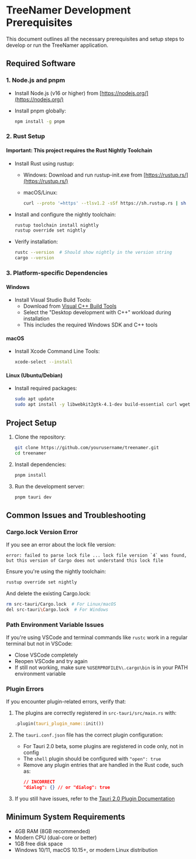 # TreeNamer Development Prerequisites

This document outlines all the necessary prerequisites and setup steps to develop or run the TreeNamer application.

## Required Software

### 1. Node.js and pnpm

- Install Node.js (v16 or higher) from [https://nodejs.org/](https://nodejs.org/)
- Install pnpm globally:

  ```bash
  npm install -g pnpm
  ```

### 2. Rust Setup

#### Important: This project requires the Rust Nightly Toolchain

- Install Rust using rustup:
  - Windows: Download and run rustup-init.exe from [https://rustup.rs/](https://rustup.rs/)
  - macOS/Linux:

    ```bash
    curl --proto '=https' --tlsv1.2 -sSf https://sh.rustup.rs | sh
    ```
  
- Install and configure the nightly toolchain:

  ```bash
  rustup toolchain install nightly
  rustup override set nightly
  ```

- Verify installation:

  ```bash
  rustc --version  # Should show nightly in the version string
  cargo --version
  ```

### 3. Platform-specific Dependencies

#### Windows

- Install Visual Studio Build Tools:
  - Download from [Visual C++ Build Tools](https://visualstudio.microsoft.com/visual-cpp-build-tools/)
  - Select the "Desktop development with C++" workload during installation
  - This includes the required Windows SDK and C++ tools

#### macOS

- Install Xcode Command Line Tools:

  ```bash
  xcode-select --install
  ```

#### Linux (Ubuntu/Debian)

- Install required packages:

  ```bash
  sudo apt update
  sudo apt install -y libwebkit2gtk-4.1-dev build-essential curl wget file libssl-dev libgtk-3-dev libayatana-appindicator3-dev librsvg2-dev
  ```

## Project Setup

1. Clone the repository:

   ```bash
   git clone https://github.com/yourusername/treenamer.git
   cd treenamer
   ```

2. Install dependencies:

   ```bash
   pnpm install
   ```

3. Run the development server:

   ```bash
   pnpm tauri dev
   ```

## Common Issues and Troubleshooting

### Cargo.lock Version Error

If you see an error about the lock file version:

```
error: failed to parse lock file ... lock file version `4` was found, but this version of Cargo does not understand this lock file
```

Ensure you're using the nightly toolchain:

```bash
rustup override set nightly
```

And delete the existing Cargo.lock:

```bash
rm src-tauri/Cargo.lock  # For Linux/macOS
del src-tauri\Cargo.lock  # For Windows
```

### Path Environment Variable Issues

If you're using VSCode and terminal commands like `rustc` work in a regular terminal but not in VSCode:

- Close VSCode completely
- Reopen VSCode and try again
- If still not working, make sure `%USERPROFILE%\.cargo\bin` is in your PATH environment variable

### Plugin Errors

If you encounter plugin-related errors, verify that:

1. The plugins are correctly registered in `src-tauri/src/main.rs` with:
   ```rust
   .plugin(tauri_plugin_name::init())
   ```

2. The `tauri.conf.json` file has the correct plugin configuration:
   - For Tauri 2.0 beta, some plugins are registered in code only, not in config
   - The `shell` plugin should be configured with `"open": true`
   - Remove any plugin entries that are handled in the Rust code, such as:
     ```json
     // INCORRECT
     "dialog": {} // or "dialog": true
     ```

3. If you still have issues, refer to the [Tauri 2.0 Plugin Documentation](https://v2.tauri.app/plugins)

## Minimum System Requirements

- 4GB RAM (8GB recommended)
- Modern CPU (dual-core or better)
- 1GB free disk space
- Windows 10/11, macOS 10.15+, or modern Linux distribution

